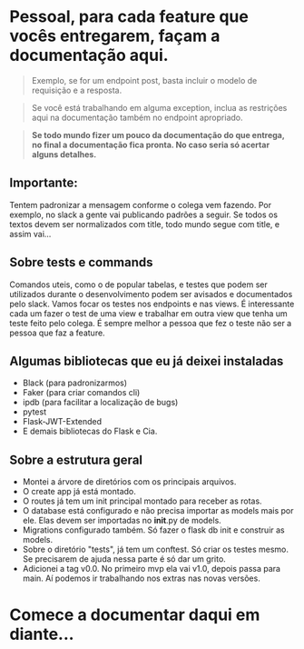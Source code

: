 # Pessoal, para cada feature que vocês entregarem, façam a documentação aqui.

> Exemplo, se for um endpoint post, basta incluir o modelo de requisição e a resposta.

>Se você está trabalhando em alguma exception, inclua as restrições aqui na documentação também no endpoint apropriado.

>**Se todo mundo fizer um pouco da documentação do que entrega, no final a documentação fica pronta. No caso seria só acertar alguns detalhes.**

## Importante:

Tentem padronizar a mensagem conforme o colega vem fazendo. Por exemplo, no slack a gente vai publicando padrões a seguir. Se todos os textos devem ser normalizados com title, todo mundo segue com title, e assim vai...

## Sobre tests e commands
Comandos uteis, como o de popular tabelas, e testes que podem ser utilizados durante o desenvolvimento podem ser avisados e documentados pelo slack.
Vamos focar os testes nos endpoints e nas views. É interessante cada um fazer o test de uma view e trabalhar em outra view que tenha um teste feito pelo colega.
É sempre melhor a pessoa que fez o teste não ser a pessoa que faz a feature.

## Algumas bibliotecas que eu já deixei instaladas

- Black (para padronizarmos)
- Faker (para criar comandos cli)
- ipdb (para facilitar a localização de bugs)
- pytest
- Flask-JWT-Extended
- E demais bibliotecas do Flask e Cia.

## Sobre a estrutura geral
- Montei a árvore de diretórios com os principais arquivos.
- O create app já está montado.
- O routes já tem um init principal montado para receber as rotas.
- O database está configurado e não precisa importar as models mais por ele. Elas devem ser importadas no __init__.py de models.
- Migrations configurado também. Só fazer o flask db init e construir as models.
- Sobre o diretório "tests", já tem um conftest. Só criar os testes mesmo. Se precisarem de ajuda nessa parte é só dar um grito.
- Adicionei a tag v0.0. No primeiro mvp ela vai v1.0, depois passa para main. Aí podemos ir trabalhando nos extras nas novas versões.

# Comece a documentar daqui em diante...